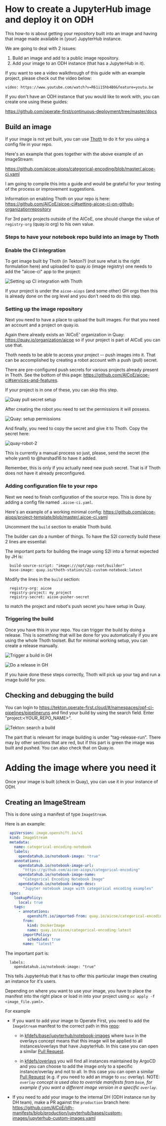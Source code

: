 # How to create a JupyterHub image and deploy it on ODH

This how-to is about getting your repository built into an image and having that image made available in (your) JupyterHub instance.

We are going to deal with 2 issues:

 1. Build an image and add to a public image repository.
 2. Add your image to an ODH instance (that has a JupyterHub in it).

If you want to see a video walkthrough of this guide with an example project, please check out the video below:

`video: https://www.youtube.com/watch?v=R61i15hb4B0&feature=youtu.be`

If you don't have an ODH instance that you would like to work with, you can create one using these guides:

https://github.com/operate-first/continuous-deployment/tree/master/docs

## Build an image

If your image is not yet built, you can use [Thoth](https://thoth-station.ninja/) to do it for you using a config file in your repo.

Here's an example that goes together with the above example of an ImageStream:

https://github.com/aicoe-aiops/categorical-encoding/blob/master/.aicoe-ci.yaml

I am going to compile this into a guide and would be grateful for your testing of the process or improvement suggestions.

Information on enabling Thoth on your repo is here: https://github.com/AICoE/aicoe-ci#setting-aicoe-ci-on-github-organizationrepository

For 3rd party projects outside of the AICoE, one should change the value of `registry-org` (quay.io org) to his own value.

### Steps to have your notebook repo build into an image by Thoth

### Enable the CI integration

To get image built by Thoth (in Tekton?) (not sure what is the right formulation here) and uploaded to quay.io (image registry) one needs to add the "aicoe-ci" app to the project:

![Setting up CI integration with Thoth](./../public/assets/jh_image_howto/ci-integration.png)

If your project is under the `aicoe-aiops` (and some other) GH orgs then this is already done on the org level and you don't need to do this step.

### Setting up the image repository

Next you need to have a place to upload the built images. For that you need an account and a project on quay.io.

Again there already exists an 'AICoE' organization in Quay: https://quay.io/organization/aicoe so if your project is part of AICoE you can use that.

Thoth needs to be able to access your project -- push images into it. That can be accomplished by creating a robot account with a push (pull) secret.

There are pre-configured push secrets for various projects already present in Thoth. See the bottom of this page: https://github.com/AICoE/aicoe-ci#services-and-features.

If your project is in one of these, you can skip this step.


![Quay pull secret setup](../public/assets/jh_image_howto/quay-robot.png)

After creating the robot you need to set the permissions it will possess.

![Quay: setup permissions](../public/assets/jh_image_howto/quay-secret.png)

And finally, you need to copy the secret and give it to Thoth. Copy the secret here:

![quay-robot-2](../public/assets/jh_image_howto/quay-secret-cred.png)

This is currently a manual process so just, please, send the secret (the whole yaml) to @harshad16 to have it added.

Remember, this is only if you actually need new push secret. That is if Thoth does not have it already preconfigured.

### Adding configuration file to your repo

Next we need to finish configuration of the source repo. This is done by adding a config file named `.aicoe-ci.yaml`.


Here's an example of a working minimal config: https://github.com/aicoe-aiops/project-template/blob/master/.aicoe-ci.yaml

Uncomment the `build` section to enable Thoth build.

The builder can do a number of things. To have the S2I correctly build these 2 lines are essential:

The important parts for building the image using S2I into a format expected by JH is:

```
  build-source-script: "image:///opt/app-root/builder"
  base-image: quay.io/thoth-station/s2i-custom-notebook:latest
```

Modify the lines in the `build` section:
```
  registry-org: aicoe
  registry-project: my_project
  registry-secret: aicoe-pusher-secret
```
to match the project and robot's push secret you have setup in Quay.


### Triggering the build

Once you have this in your repo. You can trigger the build by doing a release. This is something that will be done for you automatically if you are using the whole Thoth toolset. But for minimal working setup, you can create a release manually.

![Trigger a build in GH](../public/assets/jh_image_howto/gh-tag.png)

![Do a release in GH](../public/assets/jh_image_howto/gh-release.png)

If you have done these steps correctly, Thoth will pick up your tag and run a image build for you.

## Checking and debugging the build

You can login to https://tekton.operate-first.cloud/#/namespaces/opf-ci-pipelines/pipelineruns and find your build by using the search field. Enter "project:<YOUR_REPO_NAME>".

![Tekton: search a build](../public/assets/jh_image_howto/thoth-pipeline-run.png)

The part that is relevant for image building is under "tag-release-run". There may by other sections that are red, but if this part is green the image was built and pushed. You can also check that on Quay.io.

# Adding the image where you need it

Once your image is built (check in Quay), you can use it in your instance of ODH.

## Creating an ImageStream

This is done using a manifest of type `ImageStream`.

Here is an example:
```yaml
  apiVersion: image.openshift.io/v1
  kind: ImageStream
  metadata:
    name: categorical-encoding-notebook
    labels:
      opendatahub.io/notebook-image: "true"
    annotations:
      opendatahub.io/notebook-image-url:
        "https://github.com/aicoe-aiops/categorical-encoding"
      opendatahub.io/notebook-image-name:
        "Categorical Encoding Notebook Image"
      opendatahub.io/notebook-image-desc:
        "Jupyter notebook image with categorical encoding examples"
  spec:
    lookupPolicy:
      local: true
    tags:
      - annotations:
          openshift.io/imported-from: quay.io/aicoe/categorical-encoding
        from:
          kind: DockerImage
          name: quay.io/aicoe/categorical-encoding:latest
        importPolicy:
          scheduled: true
        name: "latest"
  ```

The important part is:
```
  labels:
    opendatahub.io/notebook-image: "true"
```
This tells JupyterHub that it has to offer this particular image then creating an instance for it's users.

Depending on where you want to use your image, you have to place the manifest into the right place or load in into your project using `oc apply -f <image_file.yaml>`.

For example
 * If you want to add your image to Operate First, you need to add the `ImageStream` manifest to the correct path in this [repo](https://github.com/operate-first/apps):

    - in [kfdefs/base/jupyterhub/notebook-images](https://github.com/operate-first/apps/tree/master/kfdefs/base/jupyterhub/notebook-images) where `base` in the overlays concept means that this image will be applied to all instances/overlays that have JupyterHub. In this case you can open a similar [Pull Request](https://github.com/operate-first/apps/pull/411/files).

    - in [kfdefs/overlays](https://github.com/operate-first/apps/tree/master/kfdefs/overlays) you will find all instances maintained by ArgoCD and you can choose to add the image only to a specific instance/overlay and not to all. In this case you can open a similar [Pull Request](https://github.com/operate-first/apps/pull/1148/files) (e.g. if you need to add an image to `osc` overlay). NOTE: _`overlay` concept is used also to override manifests from `base`, for example if you want a different image version in a specific `overlay`._

 * If you need to add your image to the internal DH (ODH instance run by DH team), make a PR against the `production` branch here:
https://github.com/AICoE/idh-manifests/blob/production/jupyterhub/bases/custom-images/jupyterhub-custom-images.yaml





